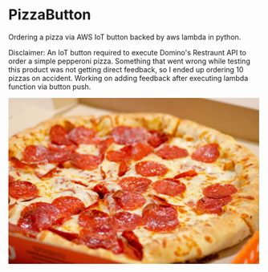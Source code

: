 # PizzaButton
Ordering a pizza via AWS IoT button backed by aws lambda in python.

Disclaimer: An IoT button required to execute Domino's Restraunt API to order a simple pepperoni pizza. Something that went wrong while testing this product was not getting direct feedback, so I ended up ordering 10 pizzas on accident. Working on adding feedback after executing lambda function via button push.

<img src = "https://github.com/Derlin8/PizzaButton/blob/master/pepperoni_pizza.jpg?raw=true" width = 500>




